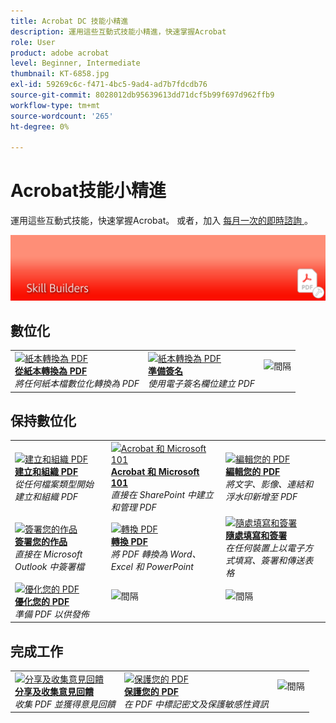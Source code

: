 ```yaml
---
title: Acrobat DC 技能小精進
description: 運用這些互動式技能小精進，快速掌握Acrobat
role: User
product: adobe acrobat
level: Beginner, Intermediate
thumbnail: KT-6858.jpg
exl-id: 59269c6c-f471-4bc5-9ad4-ad7b7fdcdb76
source-git-commit: 8028012db95639613dd71dcf5b99f697d962ffb9
workflow-type: tm+mt
source-wordcount: '265'
ht-degree: 0%

---
```


# Acrobat技能小精進

運用這些互動式技能，快速掌握Acrobat。 或者，加入 [ 每月一次的即時諮詢 ](skill-builder-webinars.md) 。

![Acrobat Skill Builder 影像](../assets/Hero-SkillBuilders.png)

## 數位化

<table style="table-layout:fixed">
<tr>
  <td>
    <a href="https://doccloud.adobeconnect.com/paperpdf/" target="_blank">
      <img alt="紙本轉換為 PDF" src="../assets/sb_papertopdf.png" />
    </a>
    <div>
    <a href="https://doccloud.adobeconnect.com/paperpdf/" target="_blank"><strong>從紙本轉換為 PDF</strong></a>
    </div>
    <em>將任何紙本檔數位化轉換為 PDF</em>
    <br>
  </td>
  <td>
    <a href="https://doccloud.adobeconnect.com/skillbuilder-sigforms/" target="_blank">
      <img alt="紙本轉換為 PDF" src="../assets/sb_prepareforsignature.png" />
    </a>
    <div>
    <a href="https://doccloud.adobeconnect.com/skillbuilder-sigforms/" target="_blank"><strong>準備簽名</strong></a>
    </div>
    <em>使用電子簽名欄位建立 PDF</em>
    <br>
  </td>
  <td>
    <img alt="間隔" src="../assets/Whitespacer.png" />
    <div>
    <br>
  </td>
</tr>
</table>

## 保持數位化

<table style="table-layout:fixed">
<tr>
 <td>
    <a href="https://doccloud.adobeconnect.com/createpdfs/" target="_blank">
      <img alt="建立和組織 PDF" src="../assets/sb_create.png" />
    </a>
    <div>
    <a href="https://doccloud.adobeconnect.com/createpdfs/" target="_blank"><strong>建立和組織 PDF</strong></a>
    </div>
    <em>從任何檔案類型開始建立和組織 PDF</em>
    <br>
  </td>
  <td>
    <a href="https://doccloud.adobeconnect.com/micro/" target="_blank">
      <img alt="Acrobat 和 Microsoft 101" src="../assets/sb_microsoft.png" />
    </a>
    <div>
    <a href="https://doccloud.adobeconnect.com/micro/" target="_blank"><strong>Acrobat 和 Microsoft 101</strong></a>
    </div>
    <em>直接在 SharePoint 中建立和管理 PDF</em>
    <br>
  </td>
  <td>
    <a href="https://doccloud.adobeconnect.com/editpdf/" target="_blank">
      <img alt="編輯您的 PDF" src="../assets/sb_edit.png" />
    </a>
    <div>
    <a href="https://doccloud.adobeconnect.com/editpdf/" target="_blank"><strong>編輯您的 PDF</strong></a>
    </div>
    <em>將文字、影像、連結和浮水印新增至 PDF</em>
    <br>
  </td>
</tr>
<tr>
  <td>
    <a href="https://doccloud.adobeconnect.com/sign/" target="_blank">
      <img alt="簽署您的作品" src="../assets/sb_signed.png" />
    </a>
    <div>
    <a href="https://doccloud.adobeconnect.com/sign/" target="_blank"><strong>簽署您的作品</strong></a>
    </div>
    <em>直接在 Microsoft Outlook 中簽署檔</em>
    <br>
  </td>
  <td>
    <a href="https://doccloud.adobeconnect.com/convertpdfs/" target="_blank">
      <img alt="轉換 PDF" src="../assets/sb_convert.png" />
    </a>
    <div>
    <a href="https://doccloud.adobeconnect.com/convertpdfs/" target="_blank"><strong>轉換 PDF</strong></a>
    </div>
    <em>將 PDF 轉換為 Word、Excel 和 PowerPoint</em>
    <br>
  </td>
  <td>
    <a href="https://doccloud.adobeconnect.com/fillsign/" target="_blank">
      <img alt="隨處填寫和簽署" src="../assets/sb_fill.png" />
    </a>
    <div>
    <a href="https://doccloud.adobeconnect.com/fillsign/" target="_blank"><strong>隨處填寫和簽署</strong></a>
    </div>
    <em>在任何裝置上以電子方式填寫、簽署和傳送表格</em>
    <br>
  </td>
</tr>
<tr>
  <td>
    <a href="https://doccloud.adobeconnect.com/optimizepdfs/" target="_blank">
      <img alt="優化您的 PDF" src="../assets/sb_optimize.png" />
    </a>
    <div>
    <a href="https://doccloud.adobeconnect.com/optimizepdfs/" target="_blank"><strong>優化您的 PDF</strong></a>
    </div>
    <em>準備 PDF 以供發佈</em>
    <br>
  </td>
  <td>
   <img alt="間隔" src="../assets/Whitespacer.png" />
    <div>
    <br>
  </td>
  <td>
   <img alt="間隔" src="../assets/Whitespacer.png" />
    <div>
    <br>
  </td>
</tr>
</table>

## 完成工作

<table style="table-layout:fixed">
<tr>
  <td>
    <a href="https://doccloud.adobeconnect.com/skillbuilder-share/" target="_blank">
      <img alt="分享及收集意見回饋" src="../assets/sb_feedback.png" />
    </a>
    <div>
    <a href="https://doccloud.adobeconnect.com/skillbuilder-share/" target="_blank"><strong>分享及收集意見回饋</strong></a>
    </div>
    <em>收集 PDF 並獲得意見回饋</em>
    <br>
  </td>
  <td>
    <a href="https://doccloud.adobeconnect.com/securepdfs/" target="_blank">
      <img alt="保護您的 PDF" src="../assets/sb_secure.png" />
    </a>
    <div>
    <a href="https://doccloud.adobeconnect.com/securepdfs/" target="_blank"><strong>保護您的 PDF</strong></a>
    </div>
    <em>在 PDF 中標記密文及保護敏感性資訊</em>
    <br>
  </td>
  <td>
   <img alt="間隔" src="../assets/Whitespacer.png" />
    <div>
    <br>
  </td>
</tr>
</table>
